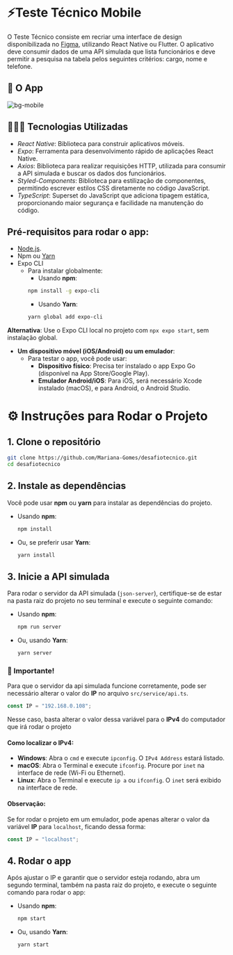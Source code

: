 # ⚡Teste Técnico Mobile

O Teste Técnico consiste em recriar uma interface de design disponibilizada no [Figma](https://www.figma.com/design/Lpdera6rS8SztMUAwzkpN0/Teste-T%C3%A9cnico-Mobile-BeTalent?node-id=7304-509&node-type=frame&t=tvb3ahA6tVeKzBMR-0), 
utilizando React Native ou Flutter. O aplicativo deve consumir dados de uma API simulada que lista funcionários e deve permitir a pesquisa na tabela pelos 
seguintes critérios: cargo, nome e telefone.

## 📱 O App 

![bg-mobile](https://github.com/user-attachments/assets/969b63ea-e4ad-4c2c-81a3-f3d53b8b51cb)

## 👩🏻‍💻 Tecnologias Utilizadas

- *React Native*: Biblioteca para construir aplicativos móveis.
- *Expo*: Ferramenta para desenvolvimento rápido de aplicações React Native.
- *Axios*: Biblioteca para realizar requisições HTTP, utilizada para consumir a API simulada e buscar os dados dos funcionários.
- *Styled-Components*: Biblioteca para estilização de componentes, permitindo escrever estilos CSS diretamente no código JavaScript.
- *TypeScript*: Superset do JavaScript que adiciona tipagem estática, proporcionando maior segurança e facilidade na manutenção do código.

## Pré-requisitos para rodar o app: 

- [Node.js](https://nodejs.org/).
- Npm ou [Yarn](https://yarnpkg.com/getting-started/install)
- Expo CLI 
    - Para instalar globalmente:
        - Usando **npm**:
       ```bash
       npm install -g expo-cli
       ```
        - Usando **Yarn**:
       ```bash
       yarn global add expo-cli
       ```
**Alternativa**: Use o Expo CLI local no projeto com `npx expo start`, sem instalação global.

- **Um dispositivo móvel (iOS/Android) ou um emulador**:
   - Para testar o app, você pode usar:
     - **Dispositivo físico**: Precisa ter instalado o app Expo Go (disponível na App Store/Google Play).
     - **Emulador Android/iOS**: Para iOS, será necessário Xcode instalado (macOS), e para Android, o Android Studio.


# ⚙️ Instruções para Rodar o Projeto

## 1. Clone o repositório
```bash
git clone https://github.com/Mariana-Gomes/desafiotecnico.git
cd desafiotecnico
```

## 2. Instale as dependências

Você pode usar **npm** ou **yarn** para instalar as dependências do projeto.

- Usando **npm**:
  ```bash
  npm install
  ```

- Ou, se preferir usar **Yarn**:
  ```bash
  yarn install
  ```

## 3. Inicie a API simulada

Para rodar o servidor da API simulada (`json-server`), certifique-se de estar na pasta raiz do projeto no seu terminal e execute o seguinte comando:


- Usando **npm**:
  ```bash
  npm run server
  ```

- Ou, usando **Yarn**:
  ```bash
  yarn server
  ```

### 🚨 Importante!


Para que o servidor da api simulada funcione corretamente, pode ser necessário alterar o valor do **IP** no arquivo `src/service/api.ts`.

```typescript
const IP = "192.168.0.108";
```

Nesse caso, basta alterar o valor dessa variável para o **IPv4** do computador que irá rodar o projeto

#### Como localizar o IPv4:

- **Windows**: Abra o `cmd` e execute `ipconfig`. O `IPv4 Address` estará listado.
- **macOS**: Abra o Terminal e execute `ifconfig`. Procure por `inet` na interface de rede (Wi-Fi ou Ethernet).
- **Linux**: Abra o Terminal e execute `ip a` ou `ifconfig`. O `inet` será exibido na interface de rede.

#### Observação:
Se for rodar o projeto em um emulador, pode apenas alterar o valor da variável **IP** para `localhost`, ficando dessa forma:

```typescript
const IP = "localhost";
```

## 4. Rodar o app

Após ajustar o IP e garantir que o servidor esteja rodando, abra um segundo terminal, também na pasta raiz do projeto, e execute o seguinte comando para rodar o app:

- Usando **npm**:
  ```bash
  npm start
  ```

- Ou, usando **Yarn**:
  ```bash
  yarn start
  ```
